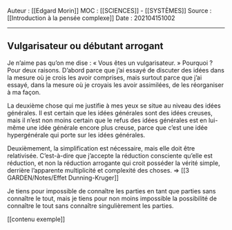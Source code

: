Auteur : [[Edgard Morin]]
MOC : [[SCIENCES]] - [[SYSTÈMES]]
Source : [[Introduction à la pensée complexe]]
Date : 202104151002
***

## Vulgarisateur ou débutant arrogant
Je n’aime pas qu’on me dise : « Vous êtes un vulgarisateur. » Pourquoi ? Pour deux raisons. D’abord parce que j’ai essayé de discuter des idées dans la mesure où je crois les avoir comprises, mais surtout parce que j’ai essayé, dans la mesure où je croyais les avoir assimilées, de les réorganiser à ma façon.

La deuxième chose qui me justifie à mes yeux se situe au niveau des idées générales. Il est certain que les idées générales sont des idées creuses, mais il n’est non moins certain que le refus des idées générales est en lui-même une idée générale encore plus creuse, parce que c’est une idée hypergénérale qui porte sur les idées générales.

Deuxièmement, la simplification est nécessaire, mais elle doit être relativisée. C’est-à-dire que j’accepte la réduction consciente qu’elle est réduction, et non la réduction arrogante qui croit posséder la vérité simple, derrière l’apparente multiplicité et complexité des choses. => [[3 GARDEN/Notes/Effet Dunning-Kruger]]

Je tiens pour impossible de connaître les parties en tant que parties sans connaître le tout, mais je tiens pour non moins impossible la possibilité de connaître le tout sans connaître singulièrement les parties.


[[contenu exemple]]